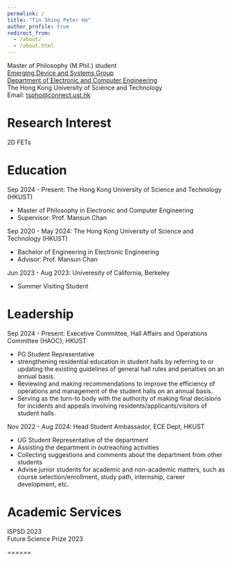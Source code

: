 ```yaml
---
permalink: /
title: "Tin Shing Peter Ho"
author_profile: true
redirect_from: 
  - /about/
  - /about.html
---
```


Master of Philosophy (M.Phil.) student  
[Emerging Device and Systems Group](https://device.hkust.edu.hk/)  
[Department of Electronic and Computer Engineering](https://ece.hkust.edu.hk/)       
The Hong Kong University of Science and Technology     
Email: tspho@connect.ust.hk  

Research Interest
======
2D FETs 

Education
======
Sep 2024 - Present: The Hong Kong University of Science and Technology (HKUST)

* Master of Philosophy in Electronic and Computer Engineering
* Supervisor: Prof. Mansun Chan

Sep 2020 - May 2024: The Hong Kong University of Science and Technology (HKUST)

* Bachelor of Engineering in Electronic Engineering
* Advisor: Prof. Mansun Chan

Jun 2023 - Aug 2023: Univeresity of California, Berkeley 

 * Summer Visiting Student

Leadership
=====
Sep 2024 - Present: Execetive Committee, Hall Affairs and Operations Committee (HAOC), HKUST 
 * PG Student Representative
 * strengthening residential education in student halls by referring to or updating the existing guidelines of general hall rules and penalties on an annual basis.
 * Reviewing and making recommendations to improve the efficiency of operations and management of the student halls on an annual basis.
 * Serving as the turn-to body with the authority of making final decisions for incidents and appeals involving residents/applicants/visitors of student halls.

Nov 2022 - Aug 2024: Head Student Ambassador, ECE Dept, HKUST 
 * UG Student Representative of the department
 * Assisting the department in outreaching activities
 * Collecting suggestions and comments about the department from other students
 * Advise junior students for academic and non-academic matters, such as course selection/enrollment, study path, internship, career development, etc.



   
Academic Services
======
ISPSD 2023  
Future Science Prize 2023

======
<br/><br/>
<script type="text/javascript" id="clstr_globe" src="//clustrmaps.com/globe.js?d=BBbc9rH8mbSy1JtGxE7TXFw4l3alzPbcIcVwQep6GoY"></script>
